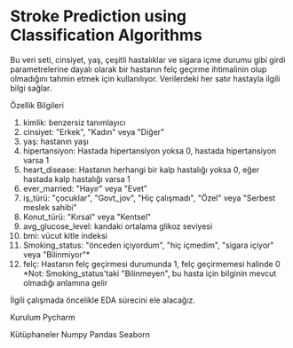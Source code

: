 # Stroke Prediction using Classification Algorithms 


Bu veri seti, cinsiyet, yaş, çeşitli hastalıklar ve sigara içme durumu gibi girdi parametrelerine dayalı olarak bir hastanın felç geçirme ihtimalinin olup olmadığını tahmin etmek için kullanılıyor. Verilerdeki her satır hastayla ilgili bilgi sağlar.

Özellik Bilgileri
1) kimlik: benzersiz tanımlayıcı
2) cinsiyet: "Erkek", "Kadın" veya "Diğer"
3) yaş: hastanın yaşı
4) hipertansiyon: Hastada hipertansiyon yoksa 0, hastada hipertansiyon varsa 1
5) heart_disease: Hastanın herhangi bir kalp hastalığı yoksa 0, eğer hastada kalp hastalığı varsa 1
6) ever_married: "Hayır" veya "Evet"
7) iş_türü: "çocuklar", "Govt_jov", "Hiç çalışmadı", "Özel" veya "Serbest meslek sahibi"
8) Konut_türü: "Kırsal" veya "Kentsel"
9) avg_glucose_level: kandaki ortalama glikoz seviyesi
10) bmi: vücut kitle indeksi
11) Smoking_status: "önceden içiyordum", "hiç içmedim", "sigara içiyor" veya "Bilinmiyor"*
12) felç: Hastanın felç geçirmesi durumunda 1, felç geçirmemesi halinde 0
*Not: Smoking_status'taki "Bilinmeyen", bu hasta için bilginin mevcut olmadığı anlamına gelir

İlgili çalışmada öncelikle EDA sürecini ele alacağız.

Kurulum
Pycharm

Kütüphaneler
Numpy
Pandas
Seaborn


